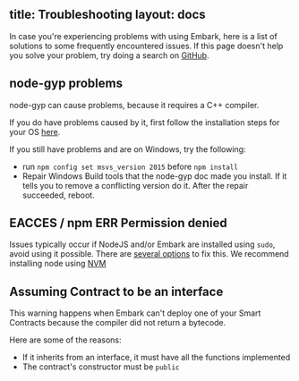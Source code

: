 title: Troubleshooting
layout: docs
---
In case you're experiencing problems with using Embark, here is a list of solutions to some frequently encountered issues. If this page doesn't help you solve your problem, try doing a search on [GitHub](https://github.com/embarklabs/embark/issues).

## node-gyp problems
node-gyp can cause problems, because it requires a C++ compiler.

If you do have problems caused by it, first follow the installation steps for your OS [here](https://github.com/nodejs/node-gyp#installation).

If you still have problems and are on Windows, try the following:
- run `npm config set msvs_version 2015` before `npm install`
- Repair Windows Build tools that the node-gyp doc made you install. If it tells you to remove a conflicting version do it. After the repair succeeded, reboot.

## EACCES / npm ERR Permission denied

Issues typically occur if NodeJS and/or Embark are installed using `sudo`, avoid using it possible. There are [several options](https://docs.npmjs.com/getting-started/fixing-npm-permissions) to fix this. We recommend installing node using [NVM](https://github.com/creationix/nvm/blob/master/README.md)

## Assuming Contract to be an interface

This warning happens when Embark can't deploy one of your Smart Contracts because the compiler did not return a bytecode.

Here are some of the reasons:
- If it inherits from an interface, it must have all the functions implemented
- The contract's constructor must be `public`
